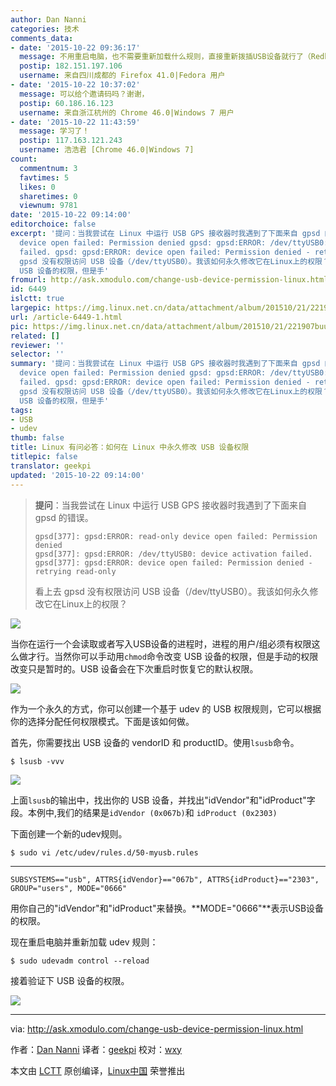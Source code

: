 ```yaml
---
author: Dan Nanni
categories: 技术
comments_data:
- date: '2015-10-22 09:36:17'
  message: 不用重启电脑，也不需要重新加载什么规则，直接重新拨插USB设备就行了（Redhat系列）
  postip: 182.151.197.106
  username: 来自四川成都的 Firefox 41.0|Fedora 用户
- date: '2015-10-22 10:37:02'
  message: 可以给个邀请码吗？谢谢，
  postip: 60.186.16.123
  username: 来自浙江杭州的 Chrome 46.0|Windows 7 用户
- date: '2015-10-22 11:43:59'
  message: 学习了！
  postip: 117.163.121.243
  username: 浩浩君 [Chrome 46.0|Windows 7]
count:
  commentnum: 3
  favtimes: 5
  likes: 0
  sharetimes: 0
  viewnum: 9781
date: '2015-10-22 09:14:00'
editorchoice: false
excerpt: '提问：当我尝试在 Linux 中运行 USB GPS 接收器时我遇到了下面来自 gpsd 的错误。 gpsd: gpsd:ERROR: read-only
  device open failed: Permission denied gpsd: gpsd:ERROR: /dev/ttyUSB0: device activation
  failed. gpsd: gpsd:ERROR: device open failed: Permission denied - retrying read-only  看上去
  gpsd 没有权限访问 USB 设备（/dev/ttyUSB0）。我该如何永久修改它在Linux上的权限？   当你在运行一个会读取或者写入USB设备的进程时，进程的用户/组必须有权限这么做才行。当然你可以手动用chmod命令改变
  USB 设备的权限，但是手'
fromurl: http://ask.xmodulo.com/change-usb-device-permission-linux.html
id: 6449
islctt: true
largepic: https://img.linux.net.cn/data/attachment/album/201510/21/221907buuu7yy6ebay7r9b.png
url: /article-6449-1.html
pic: https://img.linux.net.cn/data/attachment/album/201510/21/221907buuu7yy6ebay7r9b.png.thumb.jpg
related: []
reviewer: ''
selector: ''
summary: '提问：当我尝试在 Linux 中运行 USB GPS 接收器时我遇到了下面来自 gpsd 的错误。 gpsd: gpsd:ERROR: read-only
  device open failed: Permission denied gpsd: gpsd:ERROR: /dev/ttyUSB0: device activation
  failed. gpsd: gpsd:ERROR: device open failed: Permission denied - retrying read-only  看上去
  gpsd 没有权限访问 USB 设备（/dev/ttyUSB0）。我该如何永久修改它在Linux上的权限？   当你在运行一个会读取或者写入USB设备的进程时，进程的用户/组必须有权限这么做才行。当然你可以手动用chmod命令改变
  USB 设备的权限，但是手'
tags:
- USB
- udev
thumb: false
title: Linux 有问必答：如何在 Linux 中永久修改 USB 设备权限
titlepic: false
translator: geekpi
updated: '2015-10-22 09:14:00'
---
```



> 
> **提问**：当我尝试在 Linux 中运行 USB GPS 接收器时我遇到了下面来自 gpsd 的错误。
> 
> 
> 
> ```
> gpsd[377]: gpsd:ERROR: read-only device open failed: Permission denied
> gpsd[377]: gpsd:ERROR: /dev/ttyUSB0: device activation failed.
> gpsd[377]: gpsd:ERROR: device open failed: Permission denied - retrying read-only 
> 
> ```
> 
> 看上去 gpsd 没有权限访问 USB 设备（/dev/ttyUSB0）。我该如何永久修改它在Linux上的权限？
> 
> 
> 


![](/data/attachment/album/201510/21/221907buuu7yy6ebay7r9b.png)


当你在运行一个会读取或者写入USB设备的进程时，进程的用户/组必须有权限这么做才行。当然你可以手动用`chmod`命令改变 USB 设备的权限，但是手动的权限改变只是暂时的。USB 设备会在下次重启时恢复它的默认权限。


![](/data/attachment/album/201510/21/221921ukoi2kjbzm8irnom.jpg)


作为一个永久的方式，你可以创建一个基于 udev 的 USB 权限规则，它可以根据你的选择分配任何权限模式。下面是该如何做。


首先，你需要找出 USB 设备的 vendorID 和 productID。使用`lsusb`命令。



```
$ lsusb -vvv 

```

![](/data/attachment/album/201510/21/221927xf9d70089b0idzbb.jpg)


上面`lsusb`的输出中，找出你的 USB 设备，并找出"idVendor"和"idProduct"字段。本例中,我们的结果是`idVendor (0x067b)`和 `idProduct (0x2303)`


下面创建一个新的udev规则。



```
$ sudo vi /etc/udev/rules.d/50-myusb.rules 

```



---



```
SUBSYSTEMS=="usb", ATTRS{idVendor}=="067b", ATTRS{idProduct}=="2303", GROUP="users", MODE="0666"

```

用你自己的"idVendor"和"idProduct"来替换。**MODE="0666"**表示USB设备的权限。


现在重启电脑并重新加载 udev 规则：



```
$ sudo udevadm control --reload 

```

接着验证下 USB 设备的权限。


![](/data/attachment/album/201510/21/221928zdfdryz1tud01mfd.jpg)




---


via: <http://ask.xmodulo.com/change-usb-device-permission-linux.html>


作者：[Dan Nanni](http://ask.xmodulo.com/author/nanni) 译者：[geekpi](https://github.com/geekpi) 校对：[wxy](https://github.com/wxy)


本文由 [LCTT](https://github.com/LCTT/TranslateProject) 原创编译，[Linux中国](https://linux.cn/) 荣誉推出